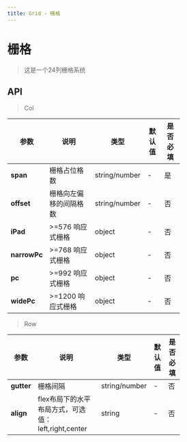 ```yaml
---
title: Grid - 栅格
---
```

# 栅格


>这是一个24列栅格系统

<ClientOnly>
<template>
<Container title="基础">
    <template #list>
        <s-row>
            <s-col class="item" span="24">col-24</s-col>
        </s-row>
        <s-row>
            <s-col class="item" span="4">col-4</s-col>
            <s-col class="item" span="8">col-8</s-col>
            <s-col class="item" span="12">col-12</s-col>
        </s-row>
        <s-row>
            <s-col class="item" span="6">col-6</s-col>
            <s-col class="item" span="6">col-6</s-col>
            <s-col class="item" span="6">col-6</s-col>
            <s-col class="item" span="6">col-6</s-col>
        </s-row>
    </template>
<template #code>

  ```vue
<template>

    <!--s-row 行-->
    <!--s-col 列-->
    <!--span 控制占比-->
    <s-row>
      <s-col class="item" span="24">col-24</s-col>
    </s-row>

    <s-row>
        <s-col class="item" span="4">col-4</s-col>
        <s-col class="item" span="8">col-8</s-col>
        <s-col class="item" span="12">col-12</s-col>
    </s-row>
    
    <s-row>
        <s-col class="item" span="6">col-6</s-col>
        <s-col class="item" span="6">col-6</s-col>
        <s-col class="item" span="6">col-6</s-col>
        <s-col class="item" span="6">col-6</s-col>
    </s-row>

</template>

<script>
  import Row from '../../src/components/grid/Row.vue';
  import Col from '../../src/components/grid/Col.vue';
  export default {
    components: {
    's-row':Row,
    's-col':Col,
    },
  };
</script>
<style lang="scss" scoped>

* {
  box-sizing: border-box;
}

%colitem{
  min-height: 40px;
  line-height: 40px;
  text-align: center;
  margin-bottom: 1em;
  color: #fff;
}

.item:nth-child(odd){
@extend %colitem;
background: #81d2ad;
}

.item:nth-child(even){
@extend %colitem;
  background: #3eaf7c;
}
</style>
  ```
</template>
</Container>
</template>

<template>
<Container title="占比偏移">
    <template #list>
        <s-row>
            <s-col class="item" span="2" offset="2">col-2</s-col>
            <s-col class="item" span="6" offset="2">col-6</s-col>
            <s-col class="item" span="10" offset="2">col-10</s-col>
        </s-row>
        <s-row>
            <s-col class="item" span="6">col-6</s-col>
            <s-col class="item" span="4" offset="2">col-4</s-col>
            <s-col class="item" span="6">col-6</s-col>
            <s-col class="item" span="6">col-6</s-col>
        </s-row>
    </template>
<template #code>

  ```vue
<template>

    <!--s-row 行-->
    <!--s-col 列-->
    <!--span 控制占比-->
    <!--offset 控制偏移比例-->
    <s-row>
        <s-col class="item" span="2" offset="2">col-2</s-col>
        <s-col class="item" span="6" offset="2">col-6</s-col>
        <s-col class="item" span="10" offset="2">col-10</s-col>
    </s-row>
    
    <s-row>
        <s-col class="item" span="6">col-6</s-col>
        <s-col class="item" span="4" offset="2">col-4</s-col>
        <s-col class="item" span="6">col-6</s-col>
        <s-col class="item" span="6">col-6</s-col>
    </s-row>


</template>


<script>
  import Row from '../../src/components/grid/Row.vue';
  import Col from '../../src/components/grid/Col.vue';
  export default {
    components: {
    's-row':Row,
    's-col':Col,
    }
  };
</script>
<style lang="scss" scoped>

* {
  box-sizing: border-box;
}

%colitem{
  min-height: 40px;
  line-height: 40px;
  text-align: center;
  margin-bottom: 1em;
  color: #fff;
}

.item:nth-child(odd){
@extend %colitem;
background: #81d2ad;
}

.item:nth-child(even){
@extend %colitem;
  background: #3eaf7c;
}
</style>
  ```
</template>
</Container>
</template>

<template>
<Container title="随意间隔">
    <template #list>
        <s-row gutter="30">
            <s-col span="4" class="s-col"><div>col-4</div></s-col>
            <s-col span="8" class="s-col"><div>col-8</div></s-col>
            <s-col span="12" class="s-col"><div>col-12</div></s-col>
        </s-row>
        <s-row gutter="10">
            <s-col span="6" class="s-col"><div>col-6</div></s-col>
            <s-col span="6" class="s-col"><div>col-6</div></s-col>
            <s-col span="6" class="s-col"><div>col-6</div></s-col>
            <s-col span="6" class="s-col"><div>col-6</div></s-col>
        </s-row>
    </template>
<template #code>

  ```vue
<template>

    <!--s-row 行-->
    <!--s-col 列-->
    <!--span 控制占比-->
    <!--gutter 控制padding间隔-->
    <template #list>
        <s-row gutter="30">
            <s-col span="4" class="item"><div>col-4</div></s-col>
            <s-col span="8" class="item"><div>col-8</div></s-col>
            <s-col span="12" class="item"><div>col-12</div></s-col>
        </s-row>
        <s-row gutter="10">
            <s-col span="6" class="item"><div>col-6</div></s-col>
            <s-col span="6" class="item"><div>col-6</div></s-col>
            <s-col span="6" class="item"><div>col-6</div></s-col>
            <s-col span="6" class="item"><div>col-6</div></s-col>
        </s-row>
    </template>

</template>

<script>
  import Row from '../../src/components/grid/Row.vue';
  import Col from '../../src/components/grid/Col.vue';
  export default {
    components: {
    's-row':Row,
    's-col':Col,
    }
  };
</script>
<style lang="scss" scoped>

* {
  box-sizing: border-box;
}

%colitem{
  min-height: 40px;
  line-height: 40px;
  text-align: center;
  margin-bottom: 1em;
  color: #fff;
}

.item:nth-child(odd){
    div{
        @extend %colitem;
        background: #81d2ad;
    }
}

.item:nth-child(even){
    div{
        @extend %colitem;
        background: #3eaf7c;
    }
}
</style>
  ```
</template>
</Container>
</template>

<template>
<Container title="flex布局">
    <template #list>
        <s-row align="left">
            <s-col class="item" span="4">left-4</s-col>
            <s-col class="item" span="8">left-8</s-col>
            <s-col class="item" span="8">left-8</s-col>
        </s-row>
        <s-row align="center">
            <s-col class="item" span="4">center-4</s-col>
            <s-col class="item" span="8">center-8</s-col>
        </s-row>
        <s-row gutter="10"  align="right">
            <s-col class="item" span="4">right-4</s-col>
            <s-col class="item" span="4">right-4</s-col>
            <s-col class="item" span="4">right-4</s-col>
            <s-col class="item" span="4">right-4</s-col>
        </s-row>
    </template>
<template #code>

  ```vue
<template>

    <!--s-row 行-->
    <!--s-col 列-->
    <!--span 控制占比-->
    <!--gutter 控制padding间隔-->
    <!--align 控制排列位置-->
    <s-row align="left">
        <s-col class="item" span="4">left-4</s-col>
        <s-col class="item" span="8">left-8</s-col>
        <s-col class="item" span="8">left-8</s-col>
    </s-row>

    <s-row align="center">
        <s-col class="item" span="4">center-4</s-col>
        <s-col class="item" span="8">center-8</s-col>
    </s-row>

    <s-row gutter="10"  align="right">
        <s-col class="item" span="4">right-4</s-col>
        <s-col class="item" span="4">right-4</s-col>
        <s-col class="item" span="4">right-4</s-col>
        <s-col class="item" span="4">right-4</s-col>
    </s-row>

</template>

<script>
  import Row from '../../src/components/grid/Row.vue';
  import Col from '../../src/components/grid/Col.vue';
  export default {
    components: {
    's-row':Row,
    's-col':Col,
    }
  };
</script>
<style lang="scss" scoped>

* {
  box-sizing: border-box;
}

%colitem{
  min-height: 40px;
  line-height: 40px;
  text-align: center;
  margin-bottom: 1em;
  color: #fff;
}

.item:nth-child(odd){
@extend %colitem;
background: #81d2ad;
}

.item:nth-child(even){
@extend %colitem;
  background: #3eaf7c;
}
</style>
  ```
</template>
</Container>
</template>

<template>
<Container title="响应式（默认为手机样式）">
    <template #list>
        <s-row>
            <s-col class="item" span="24" :iPad="{span:12}" :narrowPc="{span:1}" :pc="{span:13}" :widePc="{span:1}"
            ></s-col>
            <s-col class="item" span="24" :iPad="{span:12}" :narrowPc="{span:6}" :pc="{span:1}" :widePc="{span:8}"
            ></s-col>
            <s-col class="item" span="24" :iPad="{span:12}" :narrowPc="{span:17}" :pc="{span:10}" :widePc="{span:15}"
            ></s-col>
        </s-row>
        <s-row>
            <s-col class="item" span="6" :pc="{span:2}"></s-col>
            <s-col class="item" span="4" offset="2" :pc="{span:2}"></s-col>
            <s-col class="item" span="6" :pc="{span:8}"></s-col>
            <s-col class="item" span="6" :pc="{span:10}"></s-col>
        </s-row>
    </template>
<template #code>

  ```vue
<template>

    <!--s-row 行-->
    <!--s-col 列-->
    <!--span 控制占比-->
    <!--offset 控制偏移比例-->
    <s-row>
        <s-col class="item" span="24" 
                              :iPad="{span:12}" 
                              :narrowPc="{span:1}" 
                              :pc="{span:13}" 
                              :widePc="{span:1}"
        ></s-col>
        <s-col class="item" span="24" 
                              :iPad="{span:12}" 
                              :narrowPc="{span:6}" 
                              :pc="{span:1}" 
                              :widePc="{span:8}"
        ></s-col>
        <s-col class="item" span="24" 
                              :iPad="{span:12}" 
                              :narrowPc="{span:17}" 
                              :pc="{span:10}" 
                              :widePc="{span:15}"
        ></s-col>
    </s-row>
    
    <s-row>
        <s-col class="item" span="6" :pc="{span:2}">col-6</s-col>
        <s-col class="item" span="4" offset="2" :pc="{span:2}">col-4</s-col>
        <s-col class="item" span="6" :pc="{span:8}">col-6</s-col>
        <s-col class="item" span="6" :pc="{span:10}">col-6</s-col>
    </s-row>


</template>


<script>
  import Row from '../../src/components/grid/Row.vue';
  import Col from '../../src/components/grid/Col.vue';
  export default {
    components: {
    's-row':Row,
    's-col':Col,
    }
  };
</script>
<style lang="scss" scoped>

* {
  box-sizing: border-box;
}

%colitem{
  min-height: 40px;
  line-height: 40px;
  text-align: center;
  margin-bottom: 1em;
  color: #fff;
}

.item:nth-child(odd){
@extend %colitem;
background: #81d2ad;
}

.item:nth-child(even){
@extend %colitem;
  background: #3eaf7c;
}
</style>
  ```
</template>
</Container>
</template>
</ClientOnly>



<script>
  import Row from '../../src/components/grid/Row.vue';
  import Col from '../../src/components/grid/Col.vue';
  export default {
    components: {
    's-row':Row,
    's-col':Col,
    },
        data() {
          return {
            value: '双向绑定',
            }
        }
  };
</script>
<style lang="scss" scoped>

* {
  box-sizing: border-box;
}

%colitem{
  min-height: 40px;
  line-height: 40px;
  text-align: center;
  margin-bottom: 1em;
  color: #fff;
}

.item:nth-child(odd){
@extend %colitem;
background: #81d2ad;
}

.item:nth-child(even){
@extend %colitem;
background: #3eaf7c;
}
.s-col:nth-child(odd)
    div{
        @extend %colitem;
        background: #81d2ad;
     }

.s-col:nth-child(even)
    div{
        @extend %colitem;
         background: #3eaf7c;
     }

</style>


## API

>Col

|    参数      | 说明 | 类型 | 默认值 | 是否必填 |
| ----------   | ---  | ---- | ----- | ----|
| **span**         | 栅格占位格数  | string/number | - | 是 |
| **offset** | 栅格向左偏移的间隔格数  | string/number | - | 否 |          
| **iPad**      | >=576 响应式栅格  | object | - | 否 |
| **narrowPc**     | >=768 响应式栅格  | object | -| 否 |
| **pc**     | >=992 响应式栅格  | object | -| 否 |
| **widePc**     | >=1200 响应式栅格  | object | -| 否 |

>Row

|    参数      | 说明 | 类型 | 默认值 | 是否必填 |
| ----------   | ---  | ---- | ------ | ----|
| **gutter**         | 栅格间隔  | string/number | - | 否 |
| **align** | flex布局下的水平布局方式，可选值：left,right,center  | string | - | 否 |          

